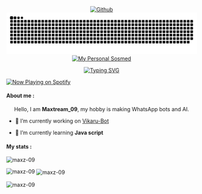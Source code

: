 <div align="center">
  <a href="https://">
    <img alt="Github" height="200px" src="https://i.ibb.co/MRDYTtg/328110365-d40e653d-098f-43d9-b845-ea2c53ca1036.png">
  </a>

<picture>
  <source
    media="(prefers-color-scheme: dark)"
    srcset="https://raw.githubusercontent.com/platane/snk/output/github-contribution-grid-snake-dark.svg"
  />
  <source
    media="(prefers-color-scheme: light)"
    srcset="https://raw.githubusercontent.com/platane/snk/output/github-contribution-grid-snake.svg"
  />
  <img
    alt="github contribution grid snake animation"
    src="https://raw.githubusercontent.com/platane/snk/output/github-contribution-grid-snake.svg"
  />
</picture>

  <a href="https://linktr.ee/Maxtream_09">
    <img alt="My Personal Sosmed" src="https://img.shields.io/static/v1?color=20883D&label=Sosmed&message=Maxz-09&style=flat&logo=amp&logoColor=ffffff&labelColor=334155">
  </a>

  <a href="https://git.io/typing-svg"><img src="https://readme-typing-svg.demolab.com?font=Fira+Code&duration=1000&pause=1000&color=2F97A5&center=true&width=435&lines=Eating+%F0%9F%8D%9B;Urination+%F0%9F%92%A6;Defecate+%F0%9F%9A%BD;Working+%F0%9F%92%BC;Learning+%F0%9F%93%9A;Coding+%F0%9F%91%A8%E2%80%8D%F0%9F%92%BB;Gaming+%F0%9F%8E%AE;Experiment+%F0%9F%A7%90;Worship+%F0%9F%95%8C;Snacking+%F0%9F%8C%AE;Fart+%F0%9F%92%A8;Daydreaming+%F0%9F%92%AB;Arguing+%F0%9F%97%A3%EF%B8%8F;Fighting+%F0%9F%A4%AC;Singing+%F0%9F%8E%A4;Dating+%F0%9F%92%96;Relax++%E2%9B%B1%EF%B8%8F;Sleeping+%F0%9F%98%B4" alt="Typing SVG" /></a>
</div>
    <p>
    <a href="https://open.spotify.com/playlist/5iPjgCLzMr8r5VYmUOV6tp?si=o7CcYcPUTEuQ6meL3ULv7A&pi=Z9k4J5XKQYuHV">
      <img src="https://spotify-github-profile.kittinanx.com/api/view?uid=31253dtz6tzyra5ewpcgpipeuefy&cover_image=true&theme=novatorem&show_offline=false&background_color=121212&interchange=false&bar_color=53b14f&bar_color_cover=true" alt="Now Playing on Spotify">
    </a>
  </p>
  
<h4>About me :</h4>

<p></p>

<p align="center">Hello, I am <strong>Maxtream_09</strong>, my hobby is making WhatsApp bots and AI.</p>

  <p></p>

- 🔭 I’m currently working on [Vikaru-Bot](https://github.com/Maxz-09/Ar-Vikaru-Bot)

- 🌱 I’m currently learning **Java script**

<h4>My stats :</h4>
    <p align="left"> <img src="https://komarev.com/ghpvc/?username=maxz-09&label=Profile%20views&color=ff0000&style=flat" alt="maxz-09" /> </p>
    
<p><img align="left" src="https://github-readme-stats.vercel.app/api/top-langs?username=maxz-09&show_icons=true&theme=dark&locale=en&layout=compact" alt="maxz-09" /></p>

<p>&nbsp;<img align="center" src="https://github-readme-stats.vercel.app/api?username=maxz-09&show_icons=true&theme=dark&locale=en" alt="maxz-09" /></p>

<p><img align="center" src="https://github-readme-streak-stats.herokuapp.com/?user=maxz-09&show_icons=true&theme=dark" alt="maxz-09" /></p>
